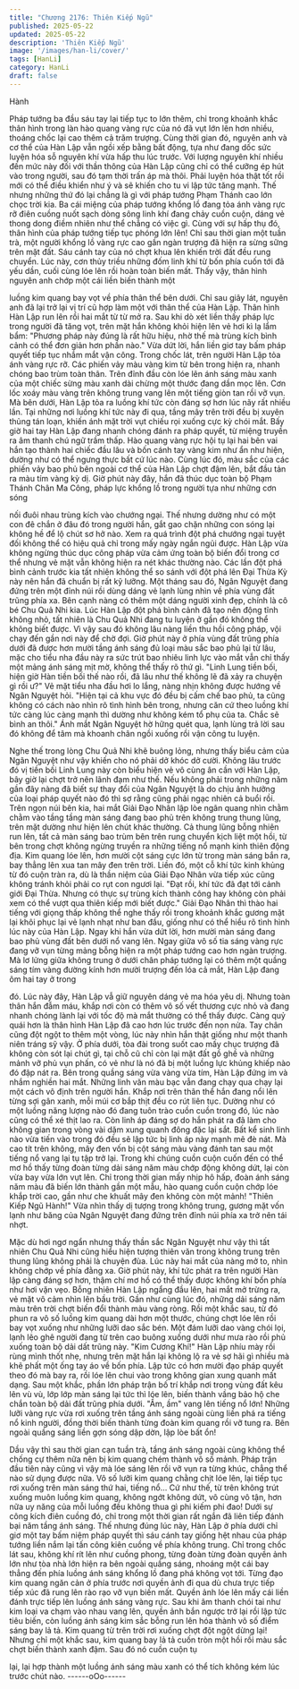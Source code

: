 ```yaml
---
title: "Chương 2176: Thiên Kiếp Ngũ"
published: 2025-05-22
updated: 2025-05-22
description: 'Thiên Kiếp Ngũ'
image: '/images/han-li/cover/'
tags: [HanLi]
category: HanLi
draft: false
---
```


Hành

Pháp tướng ba đầu sáu tay lại tiếp tục to lớn thêm, chỉ trong
khoảnh khắc thân hình trong làn hào quang vàng rực của nó đã
vụt lớn lên hơn nhiều, thoáng chốc lại cao thêm cả trăm trượng.
Cùng thời gian đó, nguyên anh và cơ thể của Hàn Lập vẫn ngồi
xếp bằng bất động, tựa như đang dốc sức luyện hóa sỗ nguyên
khí vừa hấp thu lúc trước.
Với lượng nguyên khí nhiều đến mức này đối với thần thông của
Hàn Lập cũng chỉ có thể cưỡng ép hút vào trong người, sau đó
tạm thời trấn áp mà thôi. Phải luyện hóa thật tốt rồi mới có thể
điều khiển như ý và sẽ khiến cho tu vi lập tức tăng mạnh.
Thế nhưng những thứ đó lại chẳng là gì với pháp tướng Phạm
Thánh cao lớn chọc trời kia.
Ba cái miệng của pháp tướng khổng lồ đang tỏa ánh vàng rực rỡ
điên cuồng nuốt sạch dòng sông linh khí đang chảy cuồn cuộn,
dáng vẻ thong dong điềm nhiên như thể chẳng có việc gì.
Cùng với sự hấp thụ đó, thân hình của pháp tướng tiếp tục phóng
lớn lên!
Chỉ sau thời gian một tuần trà, một người khổng lồ vàng rực cao
gần ngàn trượng đã hiện ra sừng sững trên mặt đất. Sáu cánh tay
của nó chợt khua lên khiến trời đất đều rung chuyển.
Lúc này, cơn thủy triều những đốm linh khí từ bốn phía cuốn tới
đã yếu dần, cuối cùng lóe lên rồi hoàn toàn biến mất.
Thấy vậy, thân hình nguyên anh chớp một cái liền biến thành một

luồng kim quang bay vọt về phía thân thể bên dưới.
Chỉ sau giây lát, nguyên anh đã lại trở lại vị trí cũ hợp làm một với
thân thể của Hàn Lập.
Thân hình Hàn Lập run lên rồi hai mắt từ từ mở ra. Sau khi dò xét
liền thấy pháp lực trong người đã tăng vọt, trên mặt hắn không
khỏi hiện lên vẻ hơi kì lạ lẩm bẩm:
"Phương pháp này đúng là rất hữu hiệu, nhờ thế mà trùng kích
bình cảnh có thể đơn giản hơn phần nào."
Vừa dứt lời, hắn liền giơ tay bấm pháp quyết tiếp tục nhắm mắt
vận công.
Trong chốc lát, trên người Hàn Lập tỏa ánh vàng rực rỡ. Các
phiến vảy màu vàng kim từ bên trong hiện ra, nhanh chóng bao
trùm toàn thân. Trên đỉnh đầu còn lóe lên ánh sáng màu xanh của
một chiếc sừng màu xanh dài chừng một thước đang dần mọc
lên.
Cơn lốc xoáy màu vàng trên không trung vang lên một tiếng giòn
tan rồi vỡ vụn. Mà bên dưới, Hàn Lập tỏa ra luồng khí tức còn
đáng sợ hơn lúc nãy rất nhiều lần.
Tại những nơi luồng khí tức này đi qua, tầng mây trên trời đều bị
xuyên thủng tán loạn, khiến ánh mặt trời vụt chiếu rọi xuống cực
kỳ chói mắt.
Bấy giờ hai tay Hàn Lập đang nhanh chóng đánh ra pháp quyết,
từ miệng truyền ra âm thanh chú ngữ trầm thấp. Hào quang vàng
rực hội tụ lại hai bên vai hắn tạo thành hai chiếc đầu lâu và bốn
cánh tay vàng kim như ẩn như hiện, dường như có thể ngưng
thực bất cứ lúc nào.
Cùng lúc đó, màu sắc của các phiến vảy bao phủ bên ngoài cơ
thể của Hàn Lập chợt đậm lên, bắt đầu tản ra màu tím vàng kỳ dị.
Giờ phút này đây, hắn đã thúc dục toàn bộ Phạm Thánh Chân Ma
Công, pháp lực khổng lồ trong người tựa như những cơn sóng

nối đuôi nhau trùng kích vào chướng ngại. Thế nhưng dường như
có một con đê chắn ở đâu đó trong người hắn, gắt gao chặn
những con sóng lại không hề để lộ chút sơ hở nào.
Xem ra quá trình đột phá chướng ngại tuyệt đối không thể có hiệu
quả chỉ trong mấy ngày ngắn ngủi được.
Hàn Lập vừa không ngừng thúc dục công pháp vừa cảm ứng
toàn bộ biến đổi trong cơ thể nhưng vẻ mặt vẫn không hiện ra nét
khác thường nào.
Các lần đột phá bình cảnh trước kia tất nhiên không thể so sánh
với đột phá lên Đại Thừa Kỳ này nên hắn đã chuẩn bị rất kỹ
lưỡng.
Một tháng sau đó, Ngân Nguyệt đang đứng trên một đỉnh núi rồi
dùng dáng vẻ lạnh lùng nhìn về phía vùng đất trũng phía xa. Bên
cạnh nàng có thêm một dáng người xinh đẹp, chính là cô bé Chu
Quả Nhi kia.
Lúc Hàn Lập đột phá bình cảnh đã tạo nên động tĩnh không nhỏ,
tất nhiên là Chu Quả Nhi đang tu luyện ở gần đó không thể không
biết được. Vì vậy sau đó không lâu nàng liền thu hồi công pháp,
vội chạy đến gần nơi này để chờ đợi.
Giờ phút này ở phía vùng đất trũng phía dưới đã được hơn mười
tầng ánh sáng đủ loại màu sắc bao phủ lại từ lâu, mặc cho tiểu
nha đầu này ra sức trút bao nhiêu linh lực vào mắt vẫn chỉ thấy
một mảng ánh sáng mịt mờ, không thể thấy rõ thứ gì.
"Linh Lung tiền bối, hiện giờ Hàn tiền bối thế nào rồi, đã lâu như
thế không lẽ đã xảy ra chuyện gì rồi ư?" Vẻ mặt tiểu nha đầu hơi
lo lắng, nàng nhịn không được hướng về Ngân Nguyệt hỏi.
"Hiện tại cả khu vực đó đều bị cấm chế bao phủ, ta cũng không
có cách nào nhìn rõ tình hình bên trong, nhưng căn cứ theo luồng
khí tức càng lúc càng mạnh thì dường như không kém tổ phụ của
ta. Chắc sẽ bình an thôi." Ánh mắt Ngân Nguyệt hờ hững quét
qua, lạnh lùng trả lời sau đó không để tâm mà khoanh chân ngồi
xuống rồi vận công tu luyện.

Nghe thế trong lòng Chu Quả Nhi khẽ buông lỏng, nhưng thấy
biểu cảm của Ngân Nguyệt như vậy khiến cho nó phải dở khóc
dở cười.
Không lâu trước đó vị tiền bối Linh Lung này còn biểu hiện vẻ vô
cùng ân cần với Hàn Lập, bây giờ lại chợt trở nên lãnh đạm như
thế. Nếu không phải trong những năm gần đây nàng đã biết sự
thay đổi của Ngân Nguyệt là do chịu ảnh hưởng của loại pháp
quyết nào đó thì sợ rằng cũng phải ngạc nhiên cả buổi rồi.
Trên ngọn núi bên kia, hai mắt Giải Đạo Nhân lập lòe ngân quang
nhìn chằm chằm vào tầng tầng màn sáng đang bao phủ trên
không trung thung lũng, trên mặt dường như hiện lên chút khác
thường.
Cả thung lũng bỗng nhiên run lên, tất cả màn sáng bao trùm bên
trên rung chuyển kịch liệt một hồi, từ bên trong chợt không ngừng
truyền ra những tiếng nổ mạnh kinh thiên động địa.
Kim quang lóe lên, hơn mười cột sáng cực lớn từ trong màn sáng
bắn ra, bay thẳng lên xua tan mây đen trên trời.
Liền đó, một cỗ khí tức kinh khủng từ đó cuộn tràn ra, dù là thần
niệm của Giải Đạo Nhân vừa tiếp xúc cũng không tránh khỏi phải
co rụt con ngươi lại.
"Đạt rồi, khí tức đã đạt tới cảnh giới Đại Thừa. Nhưng có thực sự
trùng kích thành công hay không còn phải xem có thể vượt qua
thiên kiếp mới biết được." Giải Đạo Nhân thì thào hai tiếng với
giọng thấp không thể nghe thấy rồi trong khoảnh khắc gương mặt
lại khôi phục lại vẻ lạnh nhạt như ban đầu, giống như có thể hiểu
rõ tình hình lúc này của Hàn Lập.
Ngay khi hắn vừa dứt lời, hơn mười màn sáng đang bao phủ
vùng đất bên dưới nổ vang lên. Ngay giữa vô số tia sáng vàng
rực đang vỡ vụn từng mảng bỗng hiện ra một pháp tướng cao
hơn ngàn trượng. Mà lơ lửng giữa không trung ở dưới chân pháp
tướng lại có thêm một quầng sáng tím vàng đường kính hơn
mười trượng đến lóa cả mắt, Hàn Lập đang ôm hai tay ở trong

đó.
Lúc này đây, Hàn Lập vẫ giữ nguyên dáng vẻ ma hóa yêu dị.
Nhưng toàn thân hắn đẫm máu, khắp nơi còn có thêm vô số vết
thương cực nhỏ và đang nhanh chóng lành lại với tốc độ mà mắt
thường có thể thấy được.
Càng quỷ quái hơn là thân hình Hàn Lập đã cao hơn lúc trước
đến non nửa. Tay chân cũng đột ngột to thêm một vòng, lúc này
nhìn hắn thật giống như một thanh niên tráng sỹ vậy.
Ở phía dưới, tòa đài trong suốt cao mấy chục trượng đã không
còn sót lại chút gì, tại chỗ cũ chỉ còn lại mặt đất gồ ghề và những
mảnh vỡ phủ vụn phấn, có vẻ như là nó đã bị một luồng lực
khủng khiếp nào đó đập nát ra.
Bên trong quầng sáng vừa vàng vừa tím, Hàn Lập đứng im và
nhắm nghiền hai mắt. Những linh văn màu bạc vẫn đang chạy
qua chạy lại một cách vô định trên người hắn. Khắp nơi trên thân
thể hắn đang nổi lên từng sợi gân xanh, mỗi múi cơ bắp thịt đều
co rút liên tục. Dường như có một luồng năng lượng nào đó đang
tuôn trào cuồn cuồn trong đó, lúc nào cũng có thể xé thịt lao ra.
Còn linh áp đáng sợ do hắn phát ra đã làm cho không gian trong
vòng vài dặm xung quanh đông đặc lại sắt. Bất kể sinh linh nào
vừa tiến vào trong đó đều sẽ lập tức bị linh áp này mạnh mẽ đè
nát.
Mà cao tít trên không, mây đen vốn bị cột sáng màu vàng đánh
tan sau một tiếng nổ vang lại tụ tập trở lại. Trong khi chúng cuồn
cuộn cuốn đến có thể mơ hồ thấy từng đoàn từng dải sáng năm
màu chớp động không dứt, lại còn vừa bay vừa lớn vụt lên.
Chỉ trong thời gian mấy nhịp hô hấp, đoàn ánh sáng năm màu đã
biến lớn thành gần một mẫu, hào quang cuồn cuộn chớp lóe khắp
trời cao, gần như che khuất mây đen không còn một mảnh!
"Thiên Kiếp Ngũ Hành!" Vừa nhìn thấy dị tượng trong không
trung, gương mặt vốn lạnh như băng của Ngân Nguyệt đang
đứng trên đỉnh núi phía xa trở nên tái nhợt.

Mặc dù hơi ngơ ngẩn nhưng thấy thần sắc Ngân Nguyệt như vậy
thì tất nhiên Chu Quả Nhi cũng hiểu hiện tượng thiên văn trong
không trung trên thung lũng không phải là chuyện đùa. Lúc này
hai mắt của nàng mở to, nhìn không chớp về phía đằng xa.
Giờ phút này, khí tức phát ra trên người Hàn lập càng đáng sợ
hơn, thậm chí mơ hồ có thể thấy được không khí bốn phía như
hơi vặn vẹo.
Bỗng nhiên Hàn Lập ngẩng đầu lên, hai mắt mở trừng ra, vẻ mặt
vô cảm nhìn lên bầu trời.
Gần như cùng lúc đó, những dải sáng năm màu trên trời chợt
biến đổi thành màu vàng ròng. Rồi một khắc sau, từ đó phun ra
vô số luồng kim quang dài hơn một thước, chúng chợt lóe lên rồi
bay vọt xuống như những lưỡi dao sắc bén.
Một đám lưỡi dao vàng chói lọi, lạnh lẽo ghê người đang từ trên
cao buông xuống dưới như mưa rào rồi phủ xuống toàn bộ dải
dất trũng này.
"Kim Cương Khí!"
Hàn Lập nhíu mày rồi rùng mình thốt nhẹ, nhưng trên mặt hắn lại
không lộ ra vẻ sợ hãi gì nhiều mà khẽ phất một ống tay áo về bốn
phía. Lập tức có hơn mười đạo pháp quyết theo đó mà bay ra, rồi
lóe lên chui vào trong không gian xung quanh mất dạng.
Sau một khắc, phần lớn pháp trận bố trí khắp nơi trong vùng đất
kêu lên vù vù, lớp lớp màn sáng lại tức thì lóe lên, biến thành
vầng bảo hộ che chắn toàn bộ dải đất trũng phía dưới.
"Ầm, ầm" vang lên tiếng nổ lớn!
Những lưỡi vàng rực vừa rơi xuống trên tầng ánh sáng ngoài
cùng liền phá ra tiếng nổ kinh người, đồng thời biến thành từng
đoàn kim quang rồi vỡ tung ra. Bên ngoài quầng sáng liền gợn
sóng dập dờn, lập lòe bất ổn!

Dầu vậy thì sau thời gian cạn tuần trà, tầng ánh sáng ngoài cùng
không thể chống cự thêm nữa nên bị kim quang chém thành vô
số mảnh. Pháp trận đầu tiên này cũng vì vậy mà lóe sáng lên rồi
vỡ vụn ra từng khúc, chẳng thể nào sử dụng được nữa.
Vô số lưỡi kim quang chằng chịt lóe lên, lại tiếp tục rơi xuống trên
màn sáng thứ hai, tiếng nổ…
Cứ như thế, từ trên không trút xuống muôn luồng kim quang,
không ngớt không dứt, vô cùng vô tận, hơn nữa uy năng của mỗi
luồng đều không thua gì phi kiếm phi đao!
Dưới sự công kích điên cuồng đó, chỉ trong một thời gian rất ngắn
đã liên tiếp đánh bại năm tầng ánh sáng.
Thế nhưng đúng lúc này, Hàn Lập ở phía dưới chỉ giơ một tay
bấm niệm pháp quyết thì sáu cánh tay giống hệt nhau của pháp
tướng liền nắm lại tấn công kiên cuồng về phía không trung.
Chỉ trong chốc lát sau, không khí rít lên như cuồng phong, từng
đoàn từng đoàn quyền ảnh lớn như tòa nhà lớn hiện ra bên ngoài
quầng sáng, nhoáng một cái bay thẳng đến phía luồng ánh sáng
khổng lồ đang phá không vọt tới.
Từng đạo kim quang ngăn cản ở phía trước nơi quyền ảnh đi qua
dù chưa trực tiếp tiếp xúc đã rung lên rào rạo vỡ vụn biến mất.
Quyền ảnh lóe lên mấy cái liền đánh trực tiếp lên luồng ánh sáng
vàng rực.
Sau khi âm thanh chói tai như kim loại va chạm vào nhau vang
lên, quyền ảnh bắn ngược trở lại rồi lập tức tiêu biến, còn luồng
ánh sáng kim sắc bỗng run lên hóa thành vô số điểm sáng bay lả
tả.
Kim quang từ trên trời rơi xuống chợt đột ngột dừng lại!
Nhưng chỉ một khắc sau, kim quang bay lả tả cuốn tròn một hồi
rồi màu sắc chợt biến thành xanh đậm. Sau đó nó cuồn cuộn tụ

lại, lại hợp thành một luồng ánh sáng màu xanh có thể tích không
kém lúc trước chút nào.
------oOo------
